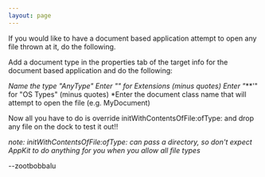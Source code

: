 ```yaml
---
layout: page
---
```





If you would like to have a document based application attempt to open any file thrown at it, do the following.

Add a document type in the properties tab of the target info for the document based application and do the following:


*Name the type "AnyType"
*Enter "*" for Extensions (minus quotes)
*Enter "****'" for "OS Types" (minus quotes)
*Enter the document class name that will attempt to open the file (e.g. MyDocument)


Now all you have to do is override     initWithContentsOfFile:ofType: and drop any file on the dock to test it out!!

*note: initWithContentsOfFile:ofType: can pass a directory, so don't expect AppKit to do anything for you when you allow all file types*

--zootbobbalu
